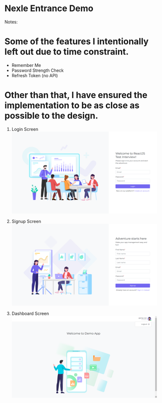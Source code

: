 # Nexle Entrance Demo

Notes:
# Some of the features I intentionally left out due to time constraint.
- Remember Me
- Password Strength Check
- Refresh Token (no API)
# Other than that, I have ensured the implementation to be as close as possible to the design.

1. Login Screen
![Alt text](src/assets/images/signin.png)

2. Signup Screen
![Alt text](src/assets/images/signup.png)

3. Dashboard Screen
![Alt text](src/assets/images/dashboard.png)
